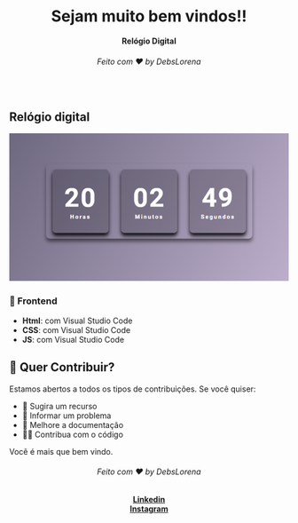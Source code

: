<div align="center">
  <h1>Sejam muito bem vindos!!</h1>
  <strong>Relógio Digital</strong>
  <h6>Feito com ❤️ by DebsLorena</h6>
</div>
<br>


## Relógio digital

<div align="center">
    <img src="./relogio - print.PNG" alt="daily.dev" width="550">
</div>


### 🎨 Frontend

*  **Html**: com Visual Studio Code 
*  **CSS**: com Visual Studio Code 
*  **JS**: com Visual Studio Code 


## 🙌 Quer Contribuir?

Estamos abertos a todos os tipos de contribuições. Se você quiser:
* 🤔 Sugira um recurso
* 🐛 Informar um problema
* 📖 Melhore a documentação
* 👨‍💻 Contribua com o código

Você é mais que bem vindo. 


<div align="center">
    <h6>Feito com ❤️ by DebsLorena</h6>
    <a href="https://www.linkedin.com/in/loredebs/"><strong>Linkedin</strong></a></br>
    <a href="https://www.instagram.com/debslorena/"><strong>Instagram</strong></a>
</div>


